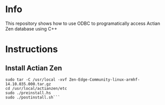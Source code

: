 # Info
 This repository shows how to use ODBC to programatically access Actian Zen database using C++

# Instructions
## Install Actian Zen
```sudo apt-get install unixodbc
sudo tar -C /usr/local -xvf Zen-Edge-Community-linux-armhf-14.10.035.000.tar.gz
cd /usr/local/actianzen/etc 
sudo ./preinstall.hs
sudo ./postinstall.sh```

